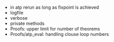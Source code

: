 - in atp rerun as long as fixpoint is achieved
- logfile
- verbose
- private methods
- Proofs: upper limit for number of theorems
- Proofs/atp_eval: handling clouse loop numbers
